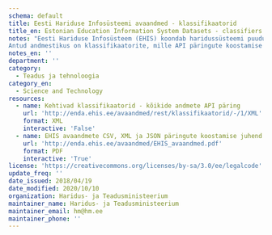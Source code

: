 ```yaml
---
schema: default
title: Eesti Hariduse Infosüsteemi avaandmed - klassifikaatorid
title_en: Estonian Education Information System Datasets - classifiers
notes: "Eesti Hariduse Infosüsteem (EHIS) koondab haridussüsteemi puudutavaid andmeid. Register sisaldab andmeid õppeasutuse, õpilaste, õpetajate/õppejõudude, lõpudokumentide, õpikute ja õppekavade kohta. Kõige vanemad andmed on aastast 2004. Kõik EHISe avalikud andmed on kättesaadavad portaalist ja API kaudu (väljundformaadid CSV, XML, JSON). API kasutamise juhend on lisatud täiendava <a href='http://enda.ehis.ee/avaandmed/EHIS_avaandmed.pdf'>failina</a>. 
Antud andmestikus on klassifikaatorite, mille API päringute koostamise kohta on info alapeatükis 2.4. Klassifikaatorite avaandmete päring võimaldab pärida klassifikaatori elemente klassifikaatori koodi järgi. Lisaks on võimalik määrata, kas päritakse kehtivaid või ka kehtetuid klassifikaatori elemente."
notes_en: ''
department: ''
category:
  - Teadus ja tehnoloogia
category_en:
  - Science and Technology
resources:
  - name: Kehtivad klassifikaatorid - kõikide andmete API päring
    url: 'http://enda.ehis.ee/avaandmed/rest/klassifikaatorid/-/1/XML'
    format: XML
    interactive: 'False'
  - name: EHIS avaandmete CSV, XML ja JSON päringute koostamise juhend
    url: 'http://enda.ehis.ee/avaandmed/EHIS_avaandmed.pdf'
    format: PDF
    interactive: 'True'
license: 'https://creativecommons.org/licenses/by-sa/3.0/ee/legalcode'
update_freq: ''
date_issued: 2018/04/19
date_modified: 2020/10/10
organization: Haridus- ja Teadusministeerium
maintainer_name: Haridus- ja Teadusministeerium
maintainer_email: hm@hm.ee
maintainer_phone: ''
---
```

